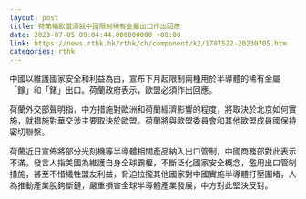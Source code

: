 ```yaml
---
layout: post
title: 荷蘭稱歐盟須就中國限制稀有金屬出口作出回應
date: 2023-07-05 09:04:44.000000000 +08:00
link: https://news.rthk.hk/rthk/ch/component/k2/1707522-20230705.htm
categories: rthk
---
```


中國以維護國家安全和利益為由，宣布下月起限制兩種用於半導體的稀有金屬「鎵」和「鍺」出口。荷蘭政府表示，歐盟必須作出回應。

荷蘭外交部聲明指，中方措施對歐洲和荷蘭經濟影響的程度，將取決於北京如何實施，就措施對華交涉主要取決於歐盟。荷蘭將與歐盟委員會和其他歐盟成員國保持密切聯繫。

荷蘭近日宣佈將部分光刻機等半導體相關產品納入出口管制，中國商務部對此表示不滿。發言人指美國為維護自身全球霸權，不斷泛化國家安全概念，濫用出口管制措施，甚至不惜犧牲盟友利益，脅迫拉攏其他國家對中國實施半導體打壓圍堵，人為推動產業脫鉤斷鏈，嚴重損害全球半導體產業發展，中方對此堅決反對。
